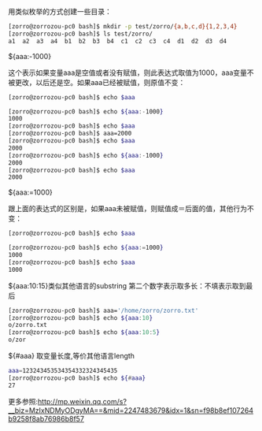 用类似枚举的方式创建一些目录：
```sh
[zorro@zorrozou-pc0 bash]$ mkdir -p test/zorro/{a,b,c,d}{1,2,3,4}
[zorro@zorrozou-pc0 bash]$ ls test/zorro/
a1  a2  a3  a4  b1  b2  b3  b4  c1  c2  c3  c4  d1  d2  d3  d4
```

${aaa:-1000}

这个表示如果变量aaa是空值或者没有赋值，则此表达式取值为1000，aaa变量不被更改，以后还是空。如果aaa已经被赋值，则原值不变：
```sh
[zorro@zorrozou-pc0 bash]$ echo $aaa

[zorro@zorrozou-pc0 bash]$ echo ${aaa:-1000}
1000
[zorro@zorrozou-pc0 bash]$ echo $aaa
[zorro@zorrozou-pc0 bash]$ aaa=2000
[zorro@zorrozou-pc0 bash]$ echo $aaa
2000
[zorro@zorrozou-pc0 bash]$ echo ${aaa:-1000}
2000
[zorro@zorrozou-pc0 bash]$ echo $aaa
2000
```
${aaa:=1000}

跟上面的表达式的区别是，如果aaa未被赋值，则赋值成＝后面的值，其他行为不变：

```sh
[zorro@zorrozou-pc0 bash]$ echo $aaa

[zorro@zorrozou-pc0 bash]$ echo ${aaa:=1000}
1000
[zorro@zorrozou-pc0 bash]$ echo $aaa
1000
```

${aaa:10:15}类似其他语言的substring 第二个数字表示取多长：不填表示取到最后
```sh
[zorro@zorrozou-pc0 bash]$ aaa='/home/zorro/zorro.txt'
[zorro@zorrozou-pc0 bash]$ echo ${aaa:10}
o/zorro.txt
[zorro@zorrozou-pc0 bash]$ echo ${aaa:10:5}
o/zor
```

${#aaa} 取变量长度,等价其他语言length
```sh
aaa=123243453534354332324345435
[zorro@zorrozou-pc0 bash]$ echo ${#aaa}
27
```

更多参照:http://mp.weixin.qq.com/s?__biz=MzIxNDMyODgyMA==&mid=2247483679&idx=1&sn=f98b8ef107264b9258f8ab76986b8f57
